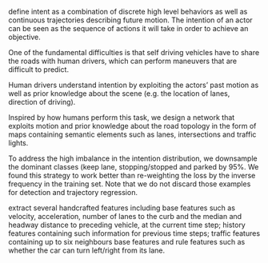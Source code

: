 define intent as a combination of discrete high level behaviors as well as continuous trajectories describing future motion. The intention of an actor can be seen as the sequence of actions it will take in order to achieve an objective.

One of the fundamental difficulties is that self driving vehicles have to share the roads with human drivers, which can perform maneuvers that are difficult to predict.

Human drivers understand intention by exploiting the actors’ past motion as well as prior knowledge about the scene (e.g. the location of lanes, direction of driving). 

Inspired by how humans perform this task, we design a network that exploits motion and prior knowledge about the road topology in the form of maps containing semantic elements such as lanes, intersections and traffic lights.

To address the high imbalance in the intention distribution, we downsample the dominant classes (keep lane, stopping/stopped and parked by 95%. We found this strategy to work better than re-weighting the loss by the inverse frequency in the training set. Note that we do not discard those examples for detection and trajectory regression.

extract several handcrafted features including base features such as velocity, acceleration, number of lanes to the curb and the median and headway distance to preceding vehicle, at the current time step; history features containing such information for previous time steps; traffic features containing up to six neighbours base features and rule features such as whether the car can turn left/right from its lane.
